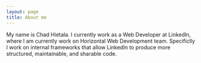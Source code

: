 ```yaml
---
layout: page
title: About me
---
```


My name is Chad Hietala. I currently work as a Web Developer at LinkedIn, where I am currently work on Horizontal Web Development team. Specificlly I work on internal frameworks that allow LinkedIn to produce more structured, maintainable, and sharable code.